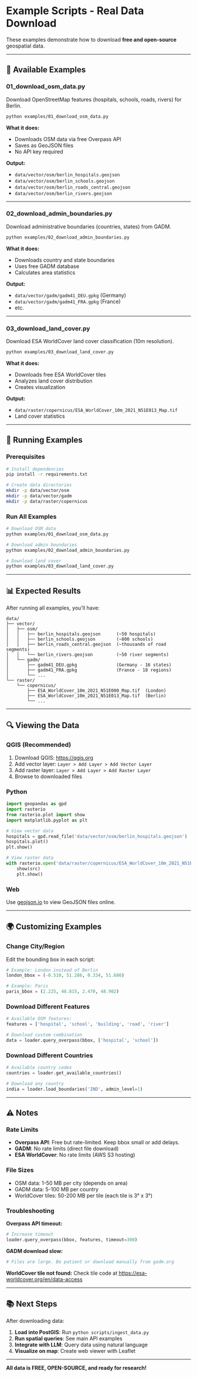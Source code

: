 # Example Scripts - Real Data Download

These examples demonstrate how to download **free and open-source** geospatial data.

---

## 📝 Available Examples

### 01_download_osm_data.py
Download OpenStreetMap features (hospitals, schools, roads, rivers) for Berlin.

```bash
python examples/01_download_osm_data.py
```

**What it does:**
- Downloads OSM data via free Overpass API
- Saves as GeoJSON files
- No API key required

**Output:**
- `data/vector/osm/berlin_hospitals.geojson`
- `data/vector/osm/berlin_schools.geojson`
- `data/vector/osm/berlin_roads_central.geojson`
- `data/vector/osm/berlin_rivers.geojson`

---

### 02_download_admin_boundaries.py
Download administrative boundaries (countries, states) from GADM.

```bash
python examples/02_download_admin_boundaries.py
```

**What it does:**
- Downloads country and state boundaries
- Uses free GADM database
- Calculates area statistics

**Output:**
- `data/vector/gadm/gadm41_DEU.gpkg` (Germany)
- `data/vector/gadm/gadm41_FRA.gpkg` (France)
- etc.

---

### 03_download_land_cover.py
Download ESA WorldCover land cover classification (10m resolution).

```bash
python examples/03_download_land_cover.py
```

**What it does:**
- Downloads free ESA WorldCover tiles
- Analyzes land cover distribution
- Creates visualization

**Output:**
- `data/raster/copernicus/ESA_WorldCover_10m_2021_N51E013_Map.tif`
- Land cover statistics

---

## 🚀 Running Examples

### Prerequisites

```bash
# Install dependencies
pip install -r requirements.txt

# Create data directories
mkdir -p data/vector/osm
mkdir -p data/vector/gadm
mkdir -p data/raster/copernicus
```

### Run All Examples

```bash
# Download OSM data
python examples/01_download_osm_data.py

# Download admin boundaries
python examples/02_download_admin_boundaries.py

# Download land cover
python examples/03_download_land_cover.py
```

---

## 📊 Expected Results

After running all examples, you'll have:

```
data/
├── vector/
│   ├── osm/
│   │   ├── berlin_hospitals.geojson      (~50 hospitals)
│   │   ├── berlin_schools.geojson        (~800 schools)
│   │   ├── berlin_roads_central.geojson  (~thousands of road segments)
│   │   └── berlin_rivers.geojson         (~50 river segments)
│   └── gadm/
│       ├── gadm41_DEU.gpkg               (Germany - 16 states)
│       ├── gadm41_FRA.gpkg               (France - 18 regions)
│       └── ...
└── raster/
    └── copernicus/
        ├── ESA_WorldCover_10m_2021_N51E000_Map.tif  (London)
        ├── ESA_WorldCover_10m_2021_N51E013_Map.tif  (Berlin)
        └── ...
```

---

## 🔍 Viewing the Data

### QGIS (Recommended)

1. Download QGIS: https://qgis.org
2. Add vector layer: `Layer > Add Layer > Add Vector Layer`
3. Add raster layer: `Layer > Add Layer > Add Raster Layer`
4. Browse to downloaded files

### Python

```python
import geopandas as gpd
import rasterio
from rasterio.plot import show
import matplotlib.pyplot as plt

# View vector data
hospitals = gpd.read_file('data/vector/osm/berlin_hospitals.geojson')
hospitals.plot()
plt.show()

# View raster data
with rasterio.open('data/raster/copernicus/ESA_WorldCover_10m_2021_N51E013_Map.tif') as src:
    show(src)
    plt.show()
```

### Web

Use [geojson.io](https://geojson.io) to view GeoJSON files online.

---

## 🌍 Customizing Examples

### Change City/Region

Edit the bounding box in each script:

```python
# Example: London instead of Berlin
london_bbox = (-0.510, 51.286, 0.334, 51.686)

# Example: Paris
paris_bbox = (2.225, 48.815, 2.470, 48.902)
```

### Download Different Features

```python
# Available OSM features:
features = ['hospital', 'school', 'building', 'road', 'river']

# Download custom combination
data = loader.query_overpass(bbox, ['hospital', 'school'])
```

### Download Different Countries

```python
# Available country codes
countries = loader.get_available_countries()

# Download any country
india = loader.load_boundaries('IND', admin_level=1)
```

---

## ⚠️ Notes

### Rate Limits

- **Overpass API**: Free but rate-limited. Keep bbox small or add delays.
- **GADM**: No rate limits (direct file download)
- **ESA WorldCover**: No rate limits (AWS S3 hosting)

### File Sizes

- OSM data: 1-50 MB per city (depends on area)
- GADM data: 5-100 MB per country
- WorldCover tiles: 50-200 MB per tile (each tile is 3° x 3°)

### Troubleshooting

**Overpass API timeout:**
```python
# Increase timeout
loader.query_overpass(bbox, features, timeout=300)
```

**GADM download slow:**
```python
# Files are large. Be patient or download manually from gadm.org
```

**WorldCover tile not found:**
Check tile code at https://esa-worldcover.org/en/data-access

---

## 📚 Next Steps

After downloading data:

1. **Load into PostGIS**: Run `python scripts/ingest_data.py`
2. **Run spatial queries**: See main API examples
3. **Integrate with LLM**: Query data using natural language
4. **Visualize on map**: Create web viewer with Leaflet

---

**All data is FREE, OPEN-SOURCE, and ready for research!**

